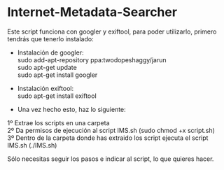 # Internet-Metadata-Searcher

Este script funciona con googler y exiftool, para poder utilizarlo, primero tendrás que tenerlo instalado:

- Instalación de googler: </br>
sudo add-apt-repository ppa:twodopeshaggy/jarun </br>
sudo apt-get update </br>
sudo apt-get install googler </br>

- Instalación exiftool: </br>
sudo apt-get install exiftool </br>

- Una vez hecho esto, haz lo siguiente: </br>

1º Extrae los scripts en una carpeta </br>
2º Da permisos de ejecución al script IMS.sh (sudo chmod +x script.sh)</br>
3º Dentro de la carpeta donde has extraido los script ejecuta el script IMS.sh (./IMS.sh)</br>

Sólo necesitas seguir los pasos e indicar al script, lo que quieres hacer.
